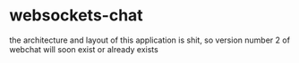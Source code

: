 # websockets-chat
the architecture and layout of this application is shit, so version number 2 of webchat will soon exist or already exists

